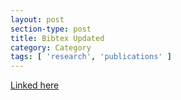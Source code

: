 ```yaml
---
layout: post
section-type: post
title: Bibtex Updated
category: Category
tags: [ 'research', 'publications' ]
---
```

[Linked here](https://blogs.memphis.edu/aolney/files/2019/10/olney_all.bib)
